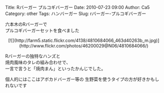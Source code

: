 Title: Rバーガー プルコギバーガー
Date: 2010-07-23 09:00
Author: Ca5
Category: other
Tags: ハンバーガー
Slug: rバーガー-プルコギバーガー

六本木のRバーガーで  
プルコギバーガーセットを食べました

<p>
<center>
[![](http://farm5.static.flickr.com/4138/4810684066_463d40263b_m.jpg)](http://www.flickr.com/photos/46200029@N06/4810684066/)

</center>
  
Rバーガーの独特なハンズと  
焼肉風味のタレの組み合わせで、  
一言で言うと「焼肉まん」といったかんじでした。

</p>
個人的にはここはアボカドバーガー等の  
生野菜を使うタイプの方が好きかもしれないです
